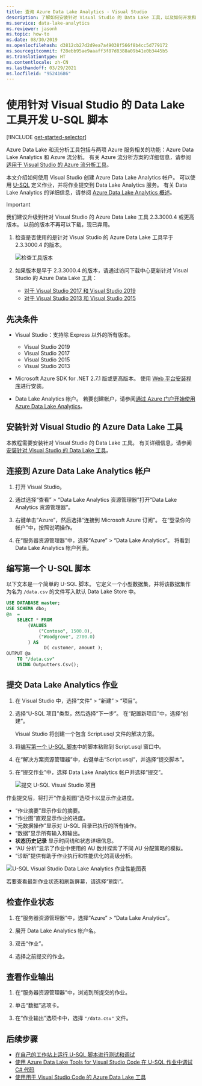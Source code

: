 ```yaml
---
title: 查询 Azure Data Lake Analytics - Visual Studio
description: 了解如何安装针对 Visual Studio 的 Data Lake 工具，以及如何开发和测试 U-SQL 脚本。
ms.service: data-lake-analytics
ms.reviewer: jasonh
ms.topic: how-to
ms.date: 08/30/2019
ms.openlocfilehash: d3812cb27d2d9ea7a49038f566f8b4cc5d779172
ms.sourcegitcommit: f28ebb95ae9aaaff3f87d8388a09b41e0b3445b5
ms.translationtype: HT
ms.contentlocale: zh-CN
ms.lasthandoff: 03/29/2021
ms.locfileid: "95241686"
---
```

# <a name="develop-u-sql-scripts-by-using-data-lake-tools-for-visual-studio"></a>使用针对 Visual Studio 的 Data Lake 工具开发 U-SQL 脚本

[!INCLUDE [get-started-selector](../../includes/data-lake-analytics-selector-get-started.md)]

Azure Data Lake 和流分析工具包括与两项 Azure 服务相关的功能：Azure Data Lake Analytics 和 Azure 流分析。 有关 Azure 流分析方案的详细信息，请参阅[适用于 Visual Studio 的 Azure 流分析工具](../stream-analytics/stream-analytics-tools-for-visual-studio-install.md)。

本文介绍如何使用 Visual Studio 创建 Azure Data Lake Analytics 帐户。 可以使用 [U-SQL](data-lake-analytics-u-sql-get-started.md) 定义作业，并将作业提交到 Data Lake Analytics 服务。 有关 Data Lake Analytics 的详细信息，请参阅 [Azure Data Lake Analytics 概述](data-lake-analytics-overview.md)。

> [!IMPORTANT]
> 我们建议升级到针对 Visual Studio 的 Azure Data Lake 工具 2.3.3000.4 或更高版本。 以前的版本不再可以下载，现已弃用。
>
> 1. 检查是否使用的是针对 Visual Studio 的 Azure Data Lake 工具早于 2.3.3000.4 的版本。
>
>    ![检查工具版本](./media/data-lake-analytics-data-lake-tools-get-started/data-lake-analytics-data-lake-tools-about-data-lake.png)
>
> 1. 如果版本是早于 2.3.3000.4 的版本，请通过访问下载中心更新针对 Visual Studio 的 Azure Data Lake 工具：
>    - [对于 Visual Studio 2017 和 Visual Studio 2019](https://marketplace.visualstudio.com/items?itemName=ADLTools.AzureDataLakeandStreamAnalyticsTools)
>    - [对于 Visual Studio 2013 和 Visual Studio 2015](https://www.microsoft.com/en-us/download/details.aspx?id=49504)

## <a name="prerequisites"></a>先决条件

* Visual Studio：支持除 Express 以外的所有版本。

  * Visual Studio 2019
  * Visual Studio 2017
  * Visual Studio 2015
  * Visual Studio 2013

* Microsoft Azure SDK for .NET 2.7.1 版或更高版本。 使用 [Web 平台安装程序](https://www.microsoft.com/web/downloads/platform.aspx)进行安装。
* Data Lake Analytics 帐户。 若要创建帐户，请参阅[通过 Azure 门户开始使用 Azure Data Lake Analytics](data-lake-analytics-get-started-portal.md)。

## <a name="install-azure-data-lake-tools-for-visual-studio"></a>安装针对 Visual Studio 的 Azure Data Lake 工具

本教程需要安装针对 Visual Studio 的 Data Lake 工具。 有关详细信息，请参阅[安装针对 Visual Studio 的 Data Lake 工具](data-lake-analytics-data-lake-tools-install.md)。

## <a name="connect-to-an-azure-data-lake-analytics-account"></a>连接到 Azure Data Lake Analytics 帐户

1. 打开 Visual Studio。

1. 通过选择“查看” > “Data Lake Analytics 资源管理器”打开“Data Lake Analytics 资源管理器”。

1. 右键单击“Azure”，然后选择“连接到 Microsoft Azure 订阅”。  在“登录你的帐户”中，按照说明操作。

1. 在“服务器资源管理器”中，选择“Azure” > “Data Lake Analytics”。 将看到 Data Lake Analytics 帐户列表。

## <a name="write-your-first-u-sql-script"></a>编写第一个 U-SQL 脚本

以下文本是一个简单的 U-SQL 脚本。 它定义一个小型数据集，并将该数据集作为名为 `/data.csv` 的文件写入默认 Data Lake Store 中。

```sql
USE DATABASE master;
USE SCHEMA dbo;
@a  = 
    SELECT * FROM 
        (VALUES
            ("Contoso", 1500.0),
            ("Woodgrove", 2700.0)
        ) AS 
              D( customer, amount );
OUTPUT @a
    TO "/data.csv"
    USING Outputters.Csv();
```

## <a name="submit-a-data-lake-analytics-job"></a>提交 Data Lake Analytics 作业

1. 在 Visual Studio 中，选择“文件” > “新建” > “项目”。

1. 选择“U-SQL 项目”类型，然后选择“下一步”。 在“配置新项目”中，选择“创建”。 

   Visual Studio 将创建一个包含 Script.usql 文件的解决方案。

1. 将[编写第一个 U-SQL 脚本](#write-your-first-u-sql-script)中的脚本粘贴到 Script.usql 窗口中。

1. 在“解决方案资源管理器”中，右键单击“Script.usql”，并选择“提交脚本”。

1. 在“提交作业”中，选择 Data Lake Analytics 帐户并选择“提交”。

   ![提交 U-SQL Visual Studio 项目](./media/data-lake-analytics-data-lake-tools-get-started/data-lake-analytics-submit-job-vs2019.png)

作业提交后，将打开“作业视图”选项卡以显示作业进度。

* “作业摘要”显示作业的摘要。
* “作业图”直观显示作业的进度。
* “元数据操作”显示对 U-SQL 目录已执行的所有操作。
* “数据”显示所有输入和输出。
* **状态历史记录** 显示时间线和状态详细信息。
* “AU 分析”显示了作业中使用的 AU 数并探索了不同 AU 分配策略的模拟。
* “诊断”提供有助于作业执行和性能优化的高级分析。

![U-SQL Visual Studio Data Lake Analytics 作业性能图表](./media/data-lake-analytics-data-lake-tools-get-started/data-lake-analytics-data-lake-tools-performance-graph.png)

若要查看最新作业状态和刷新屏幕，请选择“刷新”。

## <a name="check-job-status"></a>检查作业状态

1. 在“服务器资源管理器”中，选择“Azure” > “Data Lake Analytics”。

1. 展开 Data Lake Analytics 帐户名。

1. 双击“作业”。

1. 选择之前提交的作业。

## <a name="see-the-job-output"></a>查看作业输出

1. 在“服务器资源管理器”中，浏览到所提交的作业。

1. 单击“数据”选项卡。

1. 在“作业输出”选项卡中，选择 `"/data.csv"` 文件。

## <a name="next-steps"></a>后续步骤

* [在自己的工作站上运行 U-SQL 脚本进行测试和调试](data-lake-analytics-data-lake-tools-local-run.md)
* [使用 Azure Data Lake Tools for Visual Studio Code 在 U-SQL 作业中调试 C# 代码](data-lake-tools-for-vscode-local-run-and-debug.md)
* [使用用于 Visual Studio Code 的 Azure Data Lake 工具](data-lake-analytics-data-lake-tools-for-vscode.md)
